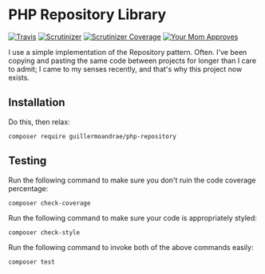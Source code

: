 # PHP Repository Library
[![Travis](https://img.shields.io/travis/guillermoandrae/php-repository.svg?style=flat-square)](https://travis-ci.org/guillermoandrae/php-repository) [![Scrutinizer](https://img.shields.io/scrutinizer/g/guillermoandrae/php-repository.svg?style=flat-square)](https://scrutinizer-ci.com/g/guillermoandrae/php-repository/) [![Scrutinizer Coverage](https://img.shields.io/scrutinizer/coverage/g/guillermoandrae/php-repository.svg?style=flat-square)](https://scrutinizer-ci.com/g/guillermoandrae/php-repository/) [![Your Mom Approves](https://img.shields.io/badge/approved%20by-your%20mom-green.svg?style=flat-square)](https://guillermoandraefisher.com)

I use a simple implementation of the Repository pattern. Often. I've been copying and pasting the same code between projects for longer than I care to admit; I came to my senses recently, and that's why this project now exists.

## Installation
Do this, then relax:
```
composer require guillermoandrae/php-repository
```

## Testing
Run the following command to make sure you don't ruin the code coverage percentage:
```
composer check-coverage
```

Run the following command to make sure your code is appropriately styled:
```
composer check-style
```

Run the following command to invoke both of the above commands easily:
```
composer test
```
